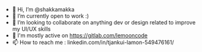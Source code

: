 - 👋 Hi, I’m @shakkamakka
- 🌱 I’m currently open to work :)
- 💞️ I’m looking to collaborate on anything dev or design related to improve my UI/UX skills
- 👀 I'm mostly active on https://gitlab.com/lemooncode
- 📫 How to reach me : linkedin.com/in/tjankui-lamon-549476161/

<!---
shakkamakka/shakkamakka is a ✨ special ✨ repository because its `README.md` (this file) appears on your GitHub profile.
You can click the Preview link to take a look at your changes.
--->
